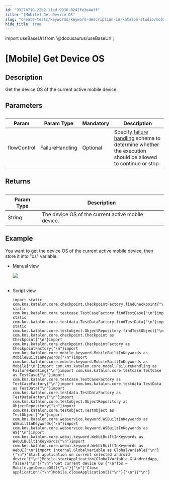 ```yaml
---
id: "9327b710-22b2-11ed-9930-0242fe3e4a3f"
title: "[Mobile] Get Device OS"
slug: "create-tests/keywords/keyword-description-in-katalon-studio/mobile-keywords/mobile-get-device-os"
hide_title: true
---
```

import useBaseUrl from '@docusaurus/useBaseUrl';


# <a id="id_0" class="anchor_top_offset"/><a id="ariaid-title1" class="anchor_top_offset"/>[Mobile] Get Device OS


## <a id="id_0__id_1" class="anchor_top_offset"/>Description  

              
<p xmlns="http://www.w3.org/1999/xhtml" className="p">Get the device OS of the current active mobile device.</p> 
      

## <a id="id_0__id_2" class="anchor_top_offset"/>Parameters  

              
<table xmlns="http://www.w3.org/1999/xhtml" className="table anchor_top_offset" id="id_0__44dfea79-2d0c-4fe3-9398-bc6ec37bb599"><caption /><thead className="thead"><tr className><th className="entry anchor_top_offset" id="id_0__44dfea79-2d0c-4fe3-9398-bc6ec37bb599__entry__1">Param</th><th className="entry anchor_top_offset" id="id_0__44dfea79-2d0c-4fe3-9398-bc6ec37bb599__entry__2">Param Type</th><th className="entry anchor_top_offset" id="id_0__44dfea79-2d0c-4fe3-9398-bc6ec37bb599__entry__3">Mandatory</th><th className="entry anchor_top_offset" id="id_0__44dfea79-2d0c-4fe3-9398-bc6ec37bb599__entry__4">Description</th></tr></thead><tbody className="tbody"><tr className><td className="entry" headers="id_0__44dfea79-2d0c-4fe3-9398-bc6ec37bb599__entry__1 id_0__44dfea79-2d0c-4fe3-9398-bc6ec37bb599__entry__2 id_0__44dfea79-2d0c-4fe3-9398-bc6ec37bb599__entry__3 id_0__44dfea79-2d0c-4fe3-9398-bc6ec37bb599__entry__4 ">flowControl</td><td className="entry" headers="id_0__44dfea79-2d0c-4fe3-9398-bc6ec37bb599__entry__1 id_0__44dfea79-2d0c-4fe3-9398-bc6ec37bb599__entry__2 id_0__44dfea79-2d0c-4fe3-9398-bc6ec37bb599__entry__3 id_0__44dfea79-2d0c-4fe3-9398-bc6ec37bb599__entry__4 ">FailureHandling</td><td className="entry" headers="id_0__44dfea79-2d0c-4fe3-9398-bc6ec37bb599__entry__1 id_0__44dfea79-2d0c-4fe3-9398-bc6ec37bb599__entry__2 id_0__44dfea79-2d0c-4fe3-9398-bc6ec37bb599__entry__3 id_0__44dfea79-2d0c-4fe3-9398-bc6ec37bb599__entry__4 ">Optional</td><td className="entry" headers="id_0__44dfea79-2d0c-4fe3-9398-bc6ec37bb599__entry__1 id_0__44dfea79-2d0c-4fe3-9398-bc6ec37bb599__entry__2 id_0__44dfea79-2d0c-4fe3-9398-bc6ec37bb599__entry__3 id_0__44dfea79-2d0c-4fe3-9398-bc6ec37bb599__entry__4 ">Specify <a className="xref" href="/docs/maintain/configure-failure-handling-settings-in-katalon-studio">failure handling</a> schema to         determine whether the execution should be allowed to continue or         stop.</td></tr></tbody></table> 
      

## <a id="id_0__id_3" class="anchor_top_offset"/>Returns

              
<table xmlns="http://www.w3.org/1999/xhtml" className="table anchor_top_offset" id="id_0__c172e838-34f6-47ae-ab34-479276309d01"><caption /><thead className="thead"><tr className><th className="entry anchor_top_offset" id="id_0__c172e838-34f6-47ae-ab34-479276309d01__entry__1">Param Type</th><th className="entry anchor_top_offset" id="id_0__c172e838-34f6-47ae-ab34-479276309d01__entry__2">Description</th></tr></thead><tbody className="tbody"><tr className><td className="entry" headers="id_0__c172e838-34f6-47ae-ab34-479276309d01__entry__1 id_0__c172e838-34f6-47ae-ab34-479276309d01__entry__2 ">String</td><td className="entry" headers="id_0__c172e838-34f6-47ae-ab34-479276309d01__entry__1 id_0__c172e838-34f6-47ae-ab34-479276309d01__entry__2 ">The device OS of the current active mobile device.</td></tr></tbody></table> 
      

## <a id="id_0__id_4" class="anchor_top_offset"/>Example 

              
<p xmlns="http://www.w3.org/1999/xhtml" className="p">You want to get the device OS of the current active mobile   device, then store it into "os" variable.</p> 
      
<ul xmlns="http://www.w3.org/1999/xhtml" className="ul"><li className="li">     <p className="p">Manual view</p>     <p className="p">       <img className="image" src={useBaseUrl("https://github.com/katalon-studio/docs-images/raw/master/katalon-studio/docs/mobile-get-device-os/image2017-3-3-133A503A20.png")} /><br /><br />     </p>   </li><li className="li">     <p className="p">Script view </p>     <pre className="pre codeblock"><code>import static com.kms.katalon.core.checkpoint.CheckpointFactory.findCheckpoint{"\n"}import static com.kms.katalon.core.testcase.TestCaseFactory.findTestCase{"\n"}import static com.kms.katalon.core.testdata.TestDataFactory.findTestData{"\n"}import static com.kms.katalon.core.testobject.ObjectRepository.findTestObject{"\n"}import com.kms.katalon.core.checkpoint.Checkpoint as Checkpoint{"\n"}import com.kms.katalon.core.checkpoint.CheckpointFactory as CheckpointFactory{"\n"}import com.kms.katalon.core.mobile.keyword.MobileBuiltInKeywords as MobileBuiltInKeywords{"\n"}import com.kms.katalon.core.mobile.keyword.MobileBuiltInKeywords as Mobile{"\n"}import com.kms.katalon.core.model.FailureHandling as FailureHandling{"\n"}import com.kms.katalon.core.testcase.TestCase as TestCase{"\n"}import com.kms.katalon.core.testcase.TestCaseFactory as TestCaseFactory{"\n"}import com.kms.katalon.core.testdata.TestData as TestData{"\n"}import com.kms.katalon.core.testdata.TestDataFactory as TestDataFactory{"\n"}import com.kms.katalon.core.testobject.ObjectRepository as ObjectRepository{"\n"}import com.kms.katalon.core.testobject.TestObject as TestObject{"\n"}import com.kms.katalon.core.webservice.keyword.WSBuiltInKeywords as WSBuiltInKeywords{"\n"}import com.kms.katalon.core.webservice.keyword.WSBuiltInKeywords as WS{"\n"}import com.kms.katalon.core.webui.keyword.WebUiBuiltInKeywords as WebUiBuiltInKeywords{"\n"}import com.kms.katalon.core.webui.keyword.WebUiBuiltInKeywords as WebUI{"\n"}import internal.GlobalVariable as GlobalVariable{"\n"}{"\n"}'Start application on current selected android device'{"\n"}Mobile.startApplication(GlobalVariable.G_AndroidApp, false){"\n"}{"\n"}'Get current device OS'{"\n"}os = Mobile.getDeviceOS(){"\n"}{"\n"}'Close application'{"\n"}Mobile.closeApplication(){"\n"}{"\n"}{"\n"}</code></pre>   </li></ul> 
      
